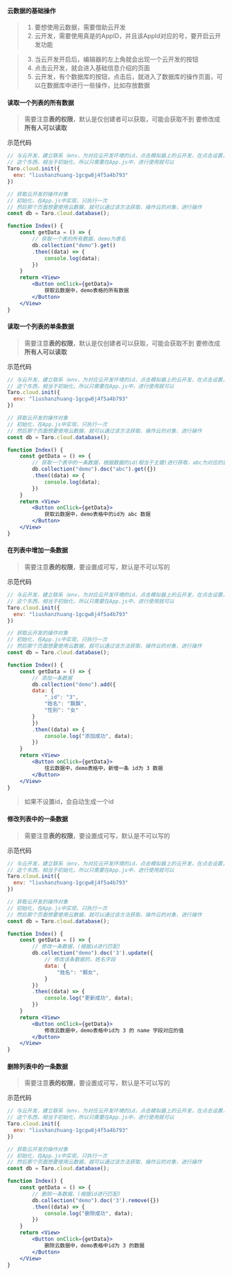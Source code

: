#### 云数据的基础操作
> 1. 要想使用云数据，需要借助云开发
> 2. 云开发，需要使用真是的AppID，并且该AppId对应的号，要开启云开发功能

> 3. 当云开发开启后，编辑器的左上角就会出现一个云开发的按钮
> 4. 点击云开发，就会进入基础信息介绍的页面
> 5. 云开发，有个数据库的按钮，点击后，就进入了数据库的操作页面，可以在数据库中进行一些操作，比如存放数据


#### 读取一个列表的所有数据
> 需要注意**表的权限**，默认是仅创建者可以获取，可能会获取不到
> 要修改成**所有人可以读取**

示范代码
```jsx
// 与云开发，建立联系（env，为对应云开发环境的id，点击模拟器上的云开发，在点击设置，就可以看到这个id）
// 这个东西，相当于初始化，所以只需要在App.js中，进行使用就可以
Taro.cloud.init({
  env: "liushanzhuang-1gcgw8j4f5a4b793"
})

// 获取云开发的操作对象
// 初始化，在App.js中实现，只执行一次
// 然后那个页面想要使用云数据，就可以通过该方法获取，操作云的对象，进行操作
const db = Taro.cloud.database();

function Index() {
    const getData = () => {
        // 获取一个表的所有数据，demo为表名
        db.collection("demo").get()
        .then((data) => {
            console.log(data);
        })
    }
    return <View>
        <Button onClick={getData}>
            获取云数据中，demo表格的所有数据
        </Button>
    </View>
}
```


#### 读取一个列表的单条数据
> 需要注意**表的权限**，默认是仅创建者可以获取，可能会获取不到
> 要修改成**所有人可以读取**

示范代码
```jsx
// 与云开发，建立联系（env，为对应云开发环境的id，点击模拟器上的云开发，在点击设置，就可以看到这个id）
// 这个东西，相当于初始化，所以只需要在App.js中，进行使用就可以
Taro.cloud.init({
  env: "liushanzhuang-1gcgw8j4f5a4b793"
})

// 获取云开发的操作对象
// 初始化，在App.js中实现，只执行一次
// 然后那个页面想要使用云数据，就可以通过该方法获取，操作云的对象，进行操作
const db = Taro.cloud.database();

function Index() {
    const getData = () => {
        // 获取一个表中的一条数据，根据数据的id(相当于主键)进行获取，abc为对应的id
        db.collection("demo").doc("abc").get({})
        .then((data) => {
            console.log(data);
        })
    }
    return <View>
        <Button onClick={getData}>
            获取云数据中，demo表格中的id为 abc 数据
        </Button>
    </View>
}
```



#### 在列表中增加一条数据
> 需要注意**表的权限**，要设置成可写，默认是不可以写的

示范代码
```jsx
// 与云开发，建立联系（env，为对应云开发环境的id，点击模拟器上的云开发，在点击设置，就可以看到这个id）
// 这个东西，相当于初始化，所以只需要在App.js中，进行使用就可以
Taro.cloud.init({
  env: "liushanzhuang-1gcgw8j4f5a4b793"
})

// 获取云开发的操作对象
// 初始化，在App.js中实现，只执行一次
// 然后那个页面想要使用云数据，就可以通过该方法获取，操作云的对象，进行操作
const db = Taro.cloud.database();

function Index() {
    const getData = () => {
        // 添加一条数据
        db.collection("demo").add({
        data: {
            "_id": "3",
            "姓名": "飘飘",
            "性别": "女"
        }
        })
        .then((data) => {
            console.log("添加成功", data);
        })
    }
    return <View>
        <Button onClick={getData}>
            往云数据中，demo表格中，新增一条 id为 3 数据
        </Button>
    </View>
}
```
> 如果不设置id，会自动生成一个id


#### 修改列表中的一条数据
> 需要注意**表的权限**，要设置成可写，默认是不可以写的

示范代码
```jsx
// 与云开发，建立联系（env，为对应云开发环境的id，点击模拟器上的云开发，在点击设置，就可以看到这个id）
// 这个东西，相当于初始化，所以只需要在App.js中，进行使用就可以
Taro.cloud.init({
  env: "liushanzhuang-1gcgw8j4f5a4b793"
})

// 获取云开发的操作对象
// 初始化，在App.js中实现，只执行一次
// 然后那个页面想要使用云数据，就可以通过该方法获取，操作云的对象，进行操作
const db = Taro.cloud.database();

function Index() {
    const getData = () => {
        // 修改一条数据，(根据id进行匹配)
        db.collection("demo").doc('3').update({
            // 修改该条数据的，姓名字段
            data: {
                "姓名": "靓女",
            }
        })
        .then((data) => {
            console.log("更新成功", data);
        })
    }
    return <View>
        <Button onClick={getData}>
            修改云数据中，demo表格中id为 3 的 name 字段对应的值
        </Button>
    </View>
}
```


#### 删除列表中的一条数据
> 需要注意**表的权限**，要设置成可写，默认是不可以写的

示范代码
```jsx
// 与云开发，建立联系（env，为对应云开发环境的id，点击模拟器上的云开发，在点击设置，就可以看到这个id）
// 这个东西，相当于初始化，所以只需要在App.js中，进行使用就可以
Taro.cloud.init({
  env: "liushanzhuang-1gcgw8j4f5a4b793"
})

// 获取云开发的操作对象
// 初始化，在App.js中实现，只执行一次
// 然后那个页面想要使用云数据，就可以通过该方法获取，操作云的对象，进行操作
const db = Taro.cloud.database();

function Index() {
    const getData = () => {
        // 删除一条数据，(根据id进行匹配)
        db.collection("demo").doc('3').remove({})
        .then((data) => {
            console.log("删除成功", data);
        })
    }
    return <View>
        <Button onClick={getData}>
            删除云数据中，demo表格中id为 3 的数据
        </Button>
    </View>
}
```

